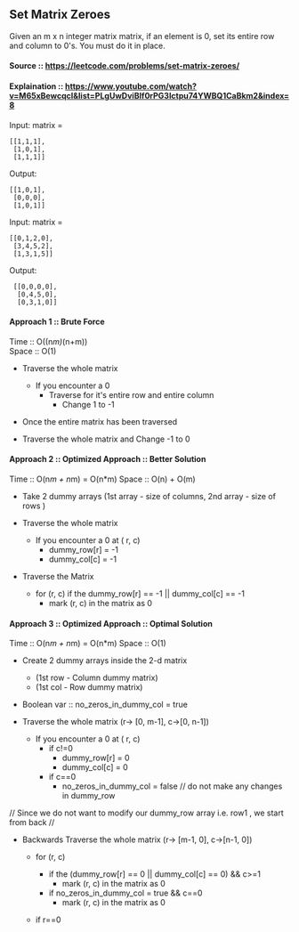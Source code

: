 ## Set Matrix Zeroes

Given an m x n integer matrix matrix, if an element is 0, set its entire row and column to 0's.
You must do it in place.

#### Source :: https://leetcode.com/problems/set-matrix-zeroes/  
#### Explaination ::  https://www.youtube.com/watch?v=M65xBewcqcI&list=PLgUwDviBIf0rPG3Ictpu74YWBQ1CaBkm2&index=8

Input: matrix = 
```
[[1,1,1],  
 [1,0,1],  
 [1,1,1]]  
```

Output: 
```
[[1,0,1],  
 [0,0,0],  
 [1,0,1]]
 ```
Input: matrix = 
 ```
 [[0,1,2,0],  
  [3,4,5,2],  
  [1,3,1,5]]
 ```
Output: 
```
 [[0,0,0,0],  
  [0,4,5,0],  
  [0,3,1,0]]
```


#### Approach 1 :: Brute Force  
Time :: O((n*m)*(n+m))  
Space :: O(1)

- Traverse the whole matrix
	- If you encounter a 0
		- Traverse for it's entire row and entire column
			- Change 1 to -1

- Once the entire matrix has been traversed 
- Traverse the whole matrix and Change -1 to 0

#### Approach 2 :: Optimized Approach :: Better Solution
Time :: O(n*m + n*m) = O(n*m)
Space :: O(n) + O(m) 

- Take 2 dummy arrays (1st array - size of columns, 2nd array - size of rows )  
- Traverse the whole matrix
	- If you encounter a 0 at ( r, c)
		- dummy_row[r] = -1
		- dummy_col[c] = -1

- Traverse the Matrix
	- for (r, c) if the dummy_row[r] == -1 || dummy_col[c] == -1
		- mark (r, c) in the matrix as 0

#### Approach 3 :: Optimized Approach :: Optimal Solution

Time :: O(n*m + n*m) = O(n*m)
Space :: O(1)

- Create 2 dummy arrays inside the 2-d matrix 
	- (1st row - Column dummy matrix)
	- (1st col - Row dummy matrix)


- Boolean var :: no_zeros_in_dummy_col = true
- Traverse the whole matrix (r-> [0, m-1], c->[0, n-1])
	- If you encounter a 0 at ( r, c) 
		- if c!=0 
			- dummy_row[r] = 0
			- dummy_col[c] = 0
		- if c==0
			- no_zeros_in_dummy_col = false // do not make any changes in dummy_row


// Since we do not want to modify our dummy_row array i.e. row1 , we start from back
// 
- Backwards Traverse the whole matrix  (r-> [m-1, 0], c->[n-1, 0])
	- for (r, c) 
		- if the (dummy_row[r] == 0 || dummy_col[c] == 0) && c>=1
			- mark (r, c) in the matrix as 0
		- if no_zeros_in_dummy_col = true && c==0
			- mark (r, c) in the matrix as 0
		
	- if r==0



